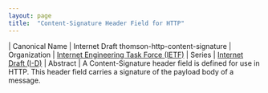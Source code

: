 ```yaml
---
layout: page
title:  "Content-Signature Header Field for HTTP"
---
```


| Canonical Name | Internet Draft thomson-http-content-signature
| Organization | [Internet Engineering Task Force (IETF)](..)
| Series | [Internet Draft (I-D)](..)
| Abstract | A Content-Signature header field is defined for use in HTTP. This header field carries a signature of the payload body of a message.